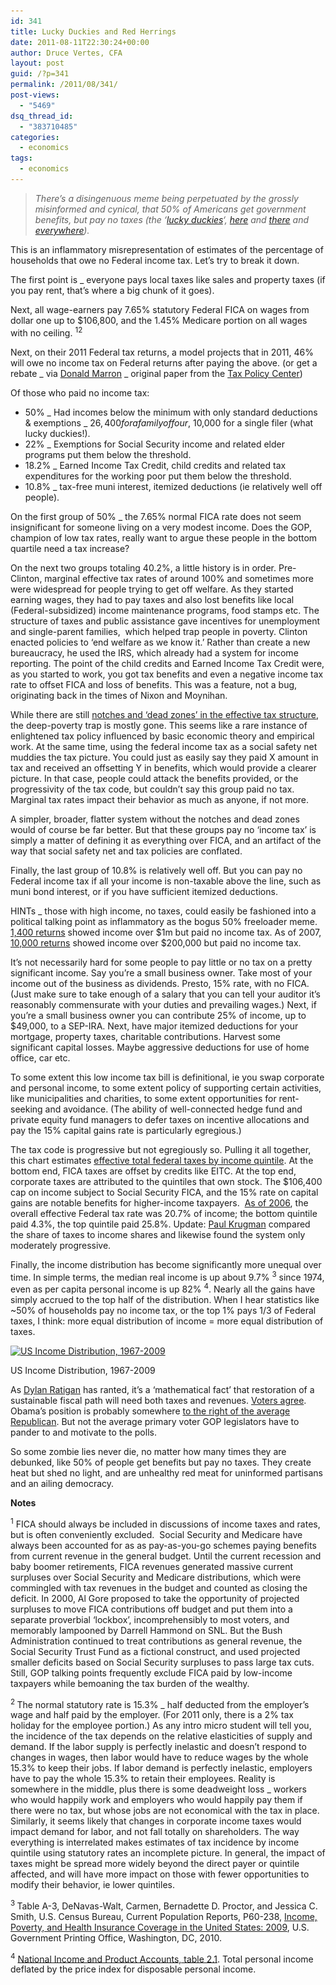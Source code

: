 ```yaml
---
id: 341
title: Lucky Duckies and Red Herrings
date: 2011-08-11T22:30:24+00:00
author: Druce Vertes, CFA
layout: post
guid: /?p=341
permalink: /2011/08/341/
post-views:
  - "5469"
dsq_thread_id:
  - "383710485"
categories:
  - economics
tags:
  - economics
---
```

> *There’s a disingenuous meme being perpetuated by the grossly misinformed and cynical, that 50% of Americans get government benefits, but pay no taxes (the ‘[lucky duckies](http://www.google.com/search?rlz=1C1GPCK_enUS415US415&aq=2&oq=lucky+duckies&sourceid=chrome&ie=UTF-8&q=lucky+duckies+taxes)‘, [here](http://www.nationalreview.com/corner/273177/behind-dc-slugfest-victor-davis-hanson) and [there](http://www.cnbc.com/id/36241249) and [everywhere](http://www.google.com/search?hl=en&rlz=1C1GPCK_enUS415US415&q=+site:mediamatters.org+50%25+don't+pay+tax#q=site:mediamatters.org+50%25+don't+pay+tax&hl=en&tbo=1&rlz=1C1GPCK_enUS415US415&prmd=ivns&tbas=0&source=lnt&sa=X&ei=QKBEToWgJ6Xr0QGA0YD7Bw&ved=0CA4QpwUoAA&bav=on.2,or.r_gc.r_pw.r_cp.&fp=741bd9a91dd29d44&biw=1537&bih=1004)).*
<!--more-->

This is an inflammatory misrepresentation of estimates of the percentage of households that owe no Federal income tax. Let’s try to break it down. 
  
The first point is _ everyone pays local taxes like sales and property taxes (if you pay rent, that’s where a big chunk of it goes).

Next, all wage-earners pay 7.65% statutory Federal FICA on wages from dollar one up to $106,800, and the 1.45% Medicare portion on all wages with no ceiling. <sup>1</sup><sup>2</sup>

Next, on their 2011 Federal tax returns, a model projects that in 2011, 46% will owe no income tax on Federal returns after paying the above. (or get a rebate _ via [Donald Marron](http://dmarron.com/2011/07/27/why-do-half-of-americans-pay-no-federal-income-tax/ "Donald Marron") _ original paper from the [Tax Policy Center](http://www.taxpolicycenter.org/UploadedPDF/1001547-Why-No-Income-Tax.pdf "Tax Policy Center"))

Of those who paid no income tax:

  * 50% _ Had incomes below the minimum with only standard deductions & exemptions _ $26,400 for a family of four, ~$10,000 for a single filer (what lucky duckies!).
  * 22% _ Exemptions for Social Security income and related elder programs put them below the threshold.
  * 18.2% _ Earned Income Tax Credit, child credits and related tax expenditures for the working poor put them below the threshold.
  * 10.8% _ tax-free muni interest, itemized deductions (ie relatively well off people).

On the first group of 50% _ the 7.65% normal FICA rate does not seem insignificant for someone living on a very modest income. Does the GOP, champion of low tax rates, really want to argue these people in the bottom quartile need a tax increase?

On the next two groups totaling 40.2%, a little history is in order. Pre-Clinton, marginal effective tax rates of around 100% and sometimes more were widespread for people trying to get off welfare. As they started earning wages, they had to pay taxes and also lost benefits like local (Federal-subsidized) income maintenance programs, food stamps etc. The structure of taxes and public assistance gave incentives for unemployment and single-parent families,  which helped trap people in poverty. Clinton enacted policies to ‘end welfare as we know it.’ Rather than create a new bureaucracy, he used the IRS, which already had a system for income reporting. The point of the child credits and Earned Income Tax Credit were, as you started to work, you got tax benefits and even a negative income tax rate to offset FICA and loss of benefits. This was a feature, not a bug, originating back in the times of Nixon and Moynihan.

While there are still [notches and ‘dead zones’ in the effective tax structure](http://4.bp.blogspot.com/_djgssszshgM/SvtscpywvOI/AAAAAAAABDg/dBO8WC5e4wU/s1600-h/implicit+tax+rates+2.png "notches in the effective tax structure"), the deep-poverty trap is mostly gone. This seems like a rare instance of enlightened tax policy influenced by basic economic theory and empirical work. At the same time, using the federal income tax as a social safety net muddies the tax picture. You could just as easily say they paid X amount in tax and received an offsetting Y in benefits, which would provide a clearer picture. In that case, people could attack the benefits provided, or the progressivity of the tax code, but couldn’t say this group paid no tax. Marginal tax rates impact their behavior as much as anyone, if not more.

A simpler, broader, flatter system without the notches and dead zones would of course be far better. But that these groups pay no ‘income tax’ is simply a matter of defining it as everything over FICA, and an artifact of the way that social safety net and tax policies are conflated.

Finally, the last group of 10.8% is relatively well off. But you can pay no Federal income tax if all your income is non-taxable above the line, such as muni bond interest, or if you have sufficient itemized deductions.

HINTs _ those with high income, no taxes, could easily be fashioned into a political talking point as inflammatory as the bogus 50% freeloader meme. [1,400 returns](http://www.huffingtonpost.com/2011/08/04/irs-incomes_n_918458.html "1400 returns") showed income over $1m but paid no income tax. As of 2007, [10,000 returns](http://www.thefiscaltimes.com/Articles/2010/12/14/High-Earners-Who-Dont-Pay-Taxes.aspx "10,000 returns") showed income over $200,000 but paid no income tax.

It’s not necessarily hard for some people to pay little or no tax on a pretty significant income. Say you’re a small business owner. Take most of your income out of the business as dividends. Presto, 15% rate, with no FICA. (Just make sure to take enough of a salary that you can tell your auditor it’s reasonably commensurate with your duties and prevailing wages.) Next, if you’re a small business owner you can contribute 25% of income, up to $49,000, to a SEP-IRA. Next, have major itemized deductions for your mortgage, property taxes, charitable contributions. Harvest some significant capital losses. Maybe aggressive deductions for use of home office, car etc.

To some extent this low income tax bill is definitional, ie you swap corporate and personal income, to some extent policy of supporting certain activities, like municipalities and charities, to some extent opportunities for rent-seeking and avoidance. (The ability of well-connected hedge fund and private equity fund managers to defer taxes on incentive allocations and pay the 15% capital gains rate is particularly egregious.)

The tax code is progressive but not egregiously so. Pulling it all together, this chart estimates [effective total federal taxes by income quintile](http://www.nytimes.com/imagepages/2009/02/27/business/27policy_sub.html). At the bottom end, FICA taxes are offset by credits like EITC. At the top end, corporate taxes are attributed to the quintiles that own stock. The $106,400 cap on income subject to Social Security FICA, and the 15% rate on capital gains are notable benefits for higher-income taxpayers.  [As of 2006](http://www.cbo.gov/publications/collections/tax/2009/effective_rates.pdf), the overall effective Federal tax rate was 20.7% of income; the bottom quintile paid 4.3%, the top quintile paid 25.8%. Update: [Paul Krugman](http://krugman.blogs.nytimes.com/2011/04/22/zombie-tax-lies/) compared the share of taxes to income shares and likewise found the system only moderately progressive.

Finally, the income distribution has become significantly more unequal over time. In simple terms, the median real income is up about 9.7% <sup>3</sup> since 1974, even as per capita personal income is up 82% <sup>4</sup>. Nearly all the gains have simply accrued to the top half of the distribution. When I hear statistics like ~50% of households pay no income tax, or the top 1% pays 1/3 of Federal taxes, I think: more equal distribution of income = more equal distribution of taxes.

<div id="attachment_386" style="width: 550px" class="wp-caption alignnone">
  <a href="/assets/wp-content/uploads/2011/08/incdist1.png"><img class="size-full wp-image-386" title="US Income Distribution, 1967-2009" src="/assets/wp-content/uploads/2011/08/incdist1.png" alt="US Income Distribution, 1967-2009" width="540" height="324" srcset="/assets/wp-content/uploads/2011/08/incdist1.png 540w, /assets/wp-content/uploads/2011/08/incdist1-300x180.png 300w" sizes="(max-width: 540px) 100vw, 540px" /></a>
  
  <p class="wp-caption-text">
    US Income Distribution, 1967-2009
  </p>
</div>

As [Dylan Ratigan](http://www.mediaite.com/tv/mad-as-hell-dylan-ratigan-goes-on-epic-rant-over-trillions-extracted-from-u-s/) has ranted, it’s a ‘mathematical fact’ that restoration of a sustainable fiscal path will need both taxes and revenues. [Voters agree](http://capitalgainsandgames.com/blog/bruce-bartlett/2341/23-polls-say-people-support-higher-taxes-reduce-deficit). Obama’s position is probably somewhere [to the right of the average Republican](http://krugman.blogs.nytimes.com/2011/07/14/obama-moderate-republican/). But not the average primary voter GOP legislators have to pander to and motivate to the polls.

So some zombie lies never die, no matter how many times they are debunked, like 50% of people get benefits but pay no taxes. They create heat but shed no light, and are unhealthy red meat for uninformed partisans and an ailing democracy.

**Notes**

<sup>1</sup> FICA should always be included in discussions of income taxes and rates, but is often conveniently excluded.  Social Security and Medicare have always been accounted for as as pay-as-you-go schemes paying benefits from current revenue in the general budget. Until the current recession and baby boomer retirements, FICA revenues generated massive current surpluses over Social Security and Medicare distributions, which were commingled with tax revenues in the budget and counted as closing the deficit. In 2000, Al Gore proposed to take the opportunity of projected surpluses to move FICA contributions off budget and put them into a separate proverbial ‘lockbox’, incomprehensibly to most voters, and memorably lampooned by Darrell Hammond on SNL. But the Bush Administration continued to treat contributions as general revenue, the Social Security Trust Fund as a fictional construct, and used projected smaller deficits based on Social Security surpluses to pass large tax cuts. Still, GOP talking points frequently exclude FICA paid by low-income taxpayers while bemoaning the tax burden of the wealthy.

<sup>2 </sup>The normal statutory rate is 15.3% _ half deducted from the employer’s wage and half paid by the employer. (For 2011 only, there is a 2% tax holiday for the employee portion.) As any intro micro student will tell you, the incidence of the tax depends on the relative elasticities of supply and demand. If the labor supply is perfectly inelastic and doesn’t respond to changes in wages, then labor would have to reduce wages by the whole 15.3% to keep their jobs. If labor demand is perfectly inelastic, employers have to pay the whole 15.3% to retain their employees. Reality is somewhere in the middle, plus there is some deadweight loss _ workers who would happily work and employers who would happily pay them if there were no tax, but whose jobs are not economical with the tax in place. Similarly, it seems likely that changes in corporate income taxes would impact demand for labor, and not fall totally on shareholders. The way everything is interrelated makes estimates of tax incidence by income quintile using statutory rates an incomplete picture. In general, the impact of taxes might be spread more widely beyond the direct payer or quintile affected, and will have more impact on those with fewer opportunities to modify their behavior, ie lower quintiles.

<sup>3 </sup>Table A-3, DeNavas-Walt, Carmen, Bernadette D. Proctor, and Jessica C. Smith, U.S. Census Bureau, Current Population Reports, P60-238, [Income, Poverty, and Health Insurance Coverage in the United States: 2009](http://www.census.gov/prod/2010pubs/p60-238.pdf "Income, Poverty, and Health Insurance Coverage in the United States: 2009"), U.S. Government Printing Office, Washington, DC, 2010.

<sup>4</sup> [National Income and Product Accounts, table 2.1](http://www.bea.gov/iTable/iTable.cfm?ReqID=9&step=1). Total personal income deflated by the price index for disposable personal income.

<h6 class="zemanta-related-title" style="font-size: 1em;">
</h6>
